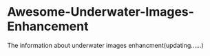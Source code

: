 # Awesome-Underwater-Images-Enhancement
The information about underwater images enhancment(updating……)
